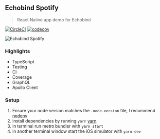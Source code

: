 ## Echobind Spotify

> React Native app demo for Echobind

[![CircleCI](https://circleci.com/gh/audiolion/echobind-spotify.svg?style=svg&circle-token=445a785dc31261c902b2c03bb95bf6ce9339dfee)](https://circleci.com/gh/audiolion/echobind-spotify)
[![codecov](https://codecov.io/gh/audiolion/echobind-spotify/branch/master/graph/badge.svg?token=bWDPDDZnHG)](https://codecov.io/gh/audiolion/echobind-spotify)

![Echobind Spotify](https://i.imgur.com/0dSQMl1m.png)

### Highlights

- TypeScript
- Testing
- CI
- Coverage
- GraphQL
- Apollo Client

### Setup

1. Ensure your node version matches the `.node-version` file, I recommend [nodenv](https://github.com/nodenv/nodenv)
2. Install dependencies by running `yarn` [yarn](https://yarnpkg.com/lang/en/docs/install)
3. In terminal run metro bundler with `yarn start`
4. In another terminal window start the iOS simulator with `yarn dev`
